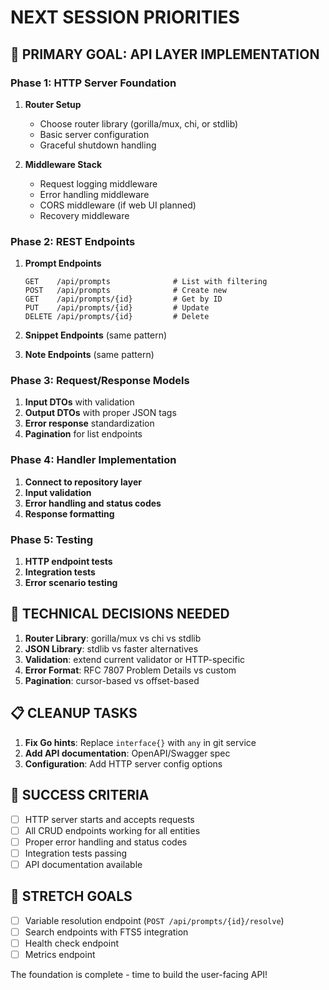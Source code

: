# NEXT SESSION PRIORITIES

## 🎯 PRIMARY GOAL: API LAYER IMPLEMENTATION

### Phase 1: HTTP Server Foundation
1. **Router Setup**
   - Choose router library (gorilla/mux, chi, or stdlib)
   - Basic server configuration
   - Graceful shutdown handling

2. **Middleware Stack**
   - Request logging middleware
   - Error handling middleware  
   - CORS middleware (if web UI planned)
   - Recovery middleware

### Phase 2: REST Endpoints
1. **Prompt Endpoints**
   ```
   GET    /api/prompts              # List with filtering
   POST   /api/prompts              # Create new
   GET    /api/prompts/{id}         # Get by ID
   PUT    /api/prompts/{id}         # Update
   DELETE /api/prompts/{id}         # Delete
   ```

2. **Snippet Endpoints** (same pattern)
3. **Note Endpoints** (same pattern)

### Phase 3: Request/Response Models
1. **Input DTOs** with validation
2. **Output DTOs** with proper JSON tags
3. **Error response** standardization
4. **Pagination** for list endpoints

### Phase 4: Handler Implementation
1. **Connect to repository layer**
2. **Input validation**
3. **Error handling and status codes**
4. **Response formatting**

### Phase 5: Testing
1. **HTTP endpoint tests**
2. **Integration tests**
3. **Error scenario testing**

## 🔧 TECHNICAL DECISIONS NEEDED

1. **Router Library**: gorilla/mux vs chi vs stdlib
2. **JSON Library**: stdlib vs faster alternatives
3. **Validation**: extend current validator or HTTP-specific
4. **Error Format**: RFC 7807 Problem Details vs custom
5. **Pagination**: cursor-based vs offset-based

## 📋 CLEANUP TASKS

1. **Fix Go hints**: Replace `interface{}` with `any` in git service
2. **Add API documentation**: OpenAPI/Swagger spec
3. **Configuration**: Add HTTP server config options

## 🎯 SUCCESS CRITERIA

- [ ] HTTP server starts and accepts requests
- [ ] All CRUD endpoints working for all entities
- [ ] Proper error handling and status codes
- [ ] Integration tests passing
- [ ] API documentation available

## 🚀 STRETCH GOALS

- [ ] Variable resolution endpoint (`POST /api/prompts/{id}/resolve`)
- [ ] Search endpoints with FTS5 integration
- [ ] Health check endpoint
- [ ] Metrics endpoint

The foundation is complete - time to build the user-facing API!